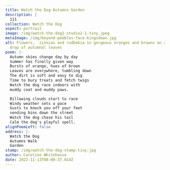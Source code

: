 ```yaml
---
title: Watch the Dog Autumns Garden
description: |
  111
collection: Watch the Dog
aspect: portrait
image: /img/watch-the-dog2-studio2-1-tiny.jpeg
metaImage: /img/beyond-pebbles-face-kingsdown.jpg
alt: Flowers,  zinnias and rudbekia in gorgeous oranges and browns on a back
  drop of autumnal leaves
poem: |-
  Autumn skies change day by day
  Summer has finally given way
  Bursts of orange, hues of brown
  Leaves are everywhere, tumbling down
  The dirt is soft and easy to dig
  Time to bury treats and fetch twigs
  Watch the dog race indoors with
  muddy coat and muddy paws.

  Billowing clouds start to race
  Windy weather sets a pace
  Gusts to knock you off your feet
  sending bins down the street
  Watch the dog chase his tail
  Calm the dog's playful spell.
alignPoemLeft: false
address: |-
  Watch the Dog
  Autumns Walk
  Garden
stamp: /img/watch-the-dog-stamp-tiny.jpg
author: Caroline Whitehouse
date: 2022-11-13T08:00:37.814Z
---
```


